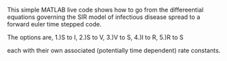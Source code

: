 This simple MATLAB live code shows how to go from the differeential equations governing the SIR model of infectious disease spread to a forward euler time stepped code. 

The options are, 
1.)S to I, 
2.)S to V, 
3.)V to S, 
4.)I to R, 
5.)R to S

each with their own associated (potentially time dependent) rate constants.
